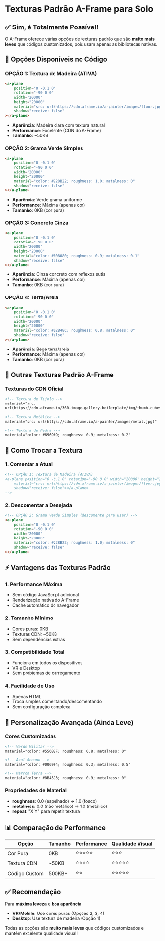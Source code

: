 # Texturas Padrão A-Frame para Solo

## ✅ Sim, é Totalmente Possível!

O A-Frame oferece várias opções de texturas padrão que são **muito mais leves** que códigos customizados, pois usam apenas as bibliotecas nativas.

## 🎨 Opções Disponíveis no Código

### OPÇÃO 1: Textura de Madeira (ATIVA)

```html
<a-plane
	position="0 -0.1 0"
	rotation="-90 0 0"
	width="20000"
	height="20000"
	material="src: url(https://cdn.aframe.io/a-painter/images/floor.jpg); repeat: 100 100; roughness: 0.8; metalness: 0.1"
	shadow="receive: false"
></a-plane>
```

-   **Aparência**: Madeira clara com textura natural
-   **Performance**: Excelente (CDN do A-Frame)
-   **Tamanho**: ~50KB

### OPÇÃO 2: Grama Verde Simples

```html
<a-plane
	position="0 -0.1 0"
	rotation="-90 0 0"
	width="20000"
	height="20000"
	material="color: #228B22; roughness: 1.0; metalness: 0"
	shadow="receive: false"
></a-plane>
```

-   **Aparência**: Verde grama uniforme
-   **Performance**: Máxima (apenas cor)
-   **Tamanho**: 0KB (cor pura)

### OPÇÃO 3: Concreto Cinza

```html
<a-plane
	position="0 -0.1 0"
	rotation="-90 0 0"
	width="20000"
	height="20000"
	material="color: #808080; roughness: 0.9; metalness: 0.1"
	shadow="receive: false"
></a-plane>
```

-   **Aparência**: Cinza concreto com reflexos sutis
-   **Performance**: Máxima (apenas cor)
-   **Tamanho**: 0KB (cor pura)

### OPÇÃO 4: Terra/Areia

```html
<a-plane
	position="0 -0.1 0"
	rotation="-90 0 0"
	width="20000"
	height="20000"
	material="color: #D2B48C; roughness: 0.8; metalness: 0"
	shadow="receive: false"
></a-plane>
```

-   **Aparência**: Bege terra/areia
-   **Performance**: Máxima (apenas cor)
-   **Tamanho**: 0KB (cor pura)

## 🚀 Outras Texturas Padrão A-Frame

### Texturas do CDN Oficial

```html
<!-- Textura de Tijolo -->
material="src:
url(https://cdn.aframe.io/360-image-gallery-boilerplate/img/thumb-cubes.jpg)"

<!-- Textura Metálica -->
material="src: url(https://cdn.aframe.io/a-painter/images/metal.jpg)"

<!-- Textura de Pedra -->
material="color: #696969; roughness: 0.9; metalness: 0.2"
```

## 🎯 Como Trocar a Textura

### 1. **Comentar a Atual**

```html
<!-- OPÇÃO 1: Textura de Madeira (ATIVA)
<a-plane position="0 -0.1 0" rotation="-90 0 0" width="20000" height="20000"
    material="src: url(https://cdn.aframe.io/a-painter/images/floor.jpg); repeat: 100 100; roughness: 0.8; metalness: 0.1"
    shadow="receive: false"></a-plane>
-->
```

### 2. **Descomentar a Desejada**

```html
<!-- OPÇÃO 2: Grama Verde Simples (descomente para usar) -->
<a-plane
	position="0 -0.1 0"
	rotation="-90 0 0"
	width="20000"
	height="20000"
	material="color: #228B22; roughness: 1.0; metalness: 0"
	shadow="receive: false"
></a-plane>
```

## ⚡ Vantagens das Texturas Padrão

### 1. **Performance Máxima**

-   Sem código JavaScript adicional
-   Renderização nativa do A-Frame
-   Cache automático do navegador

### 2. **Tamanho Mínimo**

-   Cores puras: 0KB
-   Texturas CDN: ~50KB
-   Sem dependências extras

### 3. **Compatibilidade Total**

-   Funciona em todos os dispositivos
-   VR e Desktop
-   Sem problemas de carregamento

### 4. **Facilidade de Uso**

-   Apenas HTML
-   Troca simples comentando/descomentando
-   Sem configuração complexa

## 🎨 Personalização Avançada (Ainda Leve)

### Cores Customizadas

```html
<!-- Verde Militar -->
material="color: #556B2F; roughness: 0.8; metalness: 0"

<!-- Azul Oceano -->
material="color: #006994; roughness: 0.3; metalness: 0.5"

<!-- Marrom Terra -->
material="color: #8B4513; roughness: 0.9; metalness: 0"
```

### Propriedades de Material

-   **roughness**: 0.0 (espelhado) → 1.0 (fosco)
-   **metalness**: 0.0 (não metálico) → 1.0 (metálico)
-   **repeat**: "X Y" para repetir textura

## 📊 Comparação de Performance

| Opção         | Tamanho | Performance | Qualidade Visual |
| ------------- | ------- | ----------- | ---------------- |
| Cor Pura      | 0KB     | ⭐⭐⭐⭐⭐  | ⭐⭐⭐           |
| Textura CDN   | ~50KB   | ⭐⭐⭐⭐    | ⭐⭐⭐⭐⭐       |
| Código Custom | 500KB+  | ⭐⭐        | ⭐⭐⭐⭐⭐       |

## ✅ Recomendação

Para **máxima leveza** e **boa aparência**:

-   **VR/Mobile**: Use cores puras (Opções 2, 3, 4)
-   **Desktop**: Use textura de madeira (Opção 1)

Todas as opções são **muito mais leves** que códigos customizados e mantêm excelente qualidade visual!
